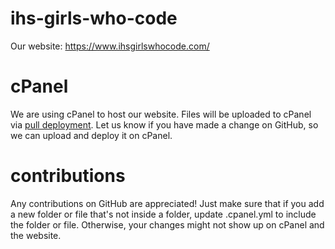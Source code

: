 # ihs-girls-who-code
Our website: https://www.ihsgirlswhocode.com/

# cPanel
We are using cPanel to host our website. Files will be uploaded to cPanel via [pull deployment](https://docs.cpanel.net/knowledge-base/web-services/guide-to-git-deployment/#manual-or-pull-deployment). Let us know if you have made a change on GitHub, so we can upload and deploy it on cPanel.

# contributions
Any contributions on GitHub are appreciated! Just make sure that if you add a new folder or file that's not inside a folder, update .cpanel.yml to include the folder or file. Otherwise, your changes might not show up on cPanel and the website.
